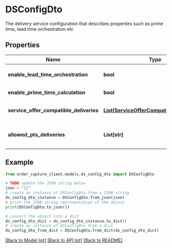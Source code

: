 # DSConfigDto

The delivery service configuration that describes properties such as prime time, lead time orchestration etc

## Properties

Name | Type | Description | Notes
------------ | ------------- | ------------- | -------------
**enable_lead_time_orchestration** | **bool** | It describes if lead time orchestration is enabled and used | [optional] 
**enable_prime_time_calculation** | **bool** | It describes if prime time slot is enabled for a retail unit | [optional] 
**service_offer_compatible_deliveries** | [**List[ServiceOfferCompatibleDeliveryDto]**](ServiceOfferCompatibleDeliveryDto.md) | It describes if the delivery service is compatible with service offer | [optional] 
**allowed_pts_deliveries** | **List[str]** | It has a list of delivery services supported i.e. HOME_DELIVERY_STANDARD, HOME_DELIVERY_CURBSIDE | [optional] 

## Example

```python
from order_capture_client.models.ds_config_dto import DSConfigDto

# TODO update the JSON string below
json = "{}"
# create an instance of DSConfigDto from a JSON string
ds_config_dto_instance = DSConfigDto.from_json(json)
# print the JSON string representation of the object
print(DSConfigDto.to_json())

# convert the object into a dict
ds_config_dto_dict = ds_config_dto_instance.to_dict()
# create an instance of DSConfigDto from a dict
ds_config_dto_from_dict = DSConfigDto.from_dict(ds_config_dto_dict)
```
[[Back to Model list]](../README.md#documentation-for-models) [[Back to API list]](../README.md#documentation-for-api-endpoints) [[Back to README]](../README.md)


